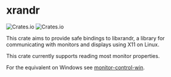 # xrandr

![Crates.io](https://img.shields.io/crates/v/xrandr)
![Crates.io](https://img.shields.io/crates/l/xrandr)

This crate aims to provide safe bindings to libxrandr, a library for
communicating with monitors and displays using X11 on Linux.

This crate currently supports reading most monitor properties.

For the equivalent on Windows see [monitor-control-win][monitor-control-win-crate].

[monitor-control-win-crate]: https://crates.io/crates/monitor-control-win
